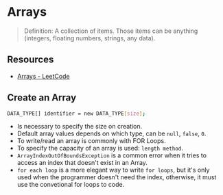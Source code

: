 # Arrays

> Definition: A collection of items. Those items can be anything (integers, floating numbers, strings, any data).

## Resources

- [Arrays - LeetCode](https://leetcode.com/explore/featured/card/fun-with-arrays/521/introduction/3221/)

## Create an Array

```bash
DATA_TYPE[] identifier = new DATA_TYPE[size];
```

- Is necessary to specify the size on creation.
- Default array values depends on which type, can be `null`, `false`, `0`.
- To write/read an array is commonly with FOR Loops.
- To specify the capacity of an array is used: `length method`.
- `ArrayIndexOutOfBoundsException` is a common error when it tries to access an index that doesn't exist in an Array.
- `for each loop` is a more elegant way to write `for loops`, but it's only used when the programmer doesn't need the index, otherwise, it must use the convetional for loops to code.
